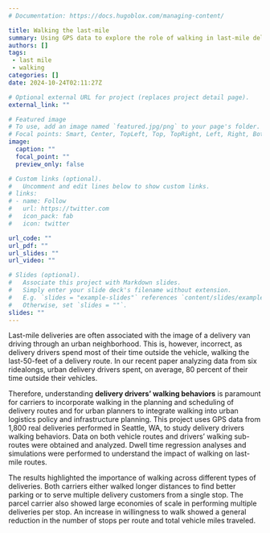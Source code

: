 ```yaml
---
# Documentation: https://docs.hugoblox.com/managing-content/

title: Walking the last-mile
summary: Using GPS data to explore the role of walking in last-mile deliveries
authors: []
tags:
 - last mile
 - walking
categories: []
date: 2024-10-24T02:11:27Z

# Optional external URL for project (replaces project detail page).
external_link: ""

# Featured image
# To use, add an image named `featured.jpg/png` to your page's folder.
# Focal points: Smart, Center, TopLeft, Top, TopRight, Left, Right, BottomLeft, Bottom, BottomRight.
image:
  caption: ""
  focal_point: ""
  preview_only: false

# Custom links (optional).
#   Uncomment and edit lines below to show custom links.
# links:
# - name: Follow
#   url: https://twitter.com
#   icon_pack: fab
#   icon: twitter

url_code: ""
url_pdf: ""
url_slides: ""
url_video: ""

# Slides (optional).
#   Associate this project with Markdown slides.
#   Simply enter your slide deck's filename without extension.
#   E.g. `slides = "example-slides"` references `content/slides/example-slides.md`.
#   Otherwise, set `slides = ""`.
slides: ""
---
```


Last-mile deliveries are often associated with the image of a delivery van driving through an urban neighborhood. This is, however, incorrect, as delivery drivers spend most of their time outside the vehicle, walking the last-50-feet of a delivery route. In our recent paper analyzing data from six ridealongs, urban delivery drivers spent, on average, 80 percent of their time outside their vehicles. 

Therefore, understanding **delivery drivers’ walking behaviors** is paramount for carriers to incorporate walking in the planning and scheduling of delivery routes and for urban planners to integrate walking into urban logistics policy and infrastructure planning. This project uses GPS data from 1,800 real deliveries performed in Seattle, WA, to study delivery drivers walking behaviors. Data on both vehicle routes and drivers’ walking sub-routes were obtained and analyzed. Dwell time regression analyses and simulations were performed to understand the impact of walking on last-mile routes.

The results highlighted the importance of walking across different types of deliveries. Both carriers either walked longer distances to find better parking or to serve multiple delivery customers from a single stop. The parcel carrier also showed large economies of scale in performing multiple deliveries per stop. An increase in willingness to walk showed a general reduction in the number of stops per route and total vehicle miles traveled.


